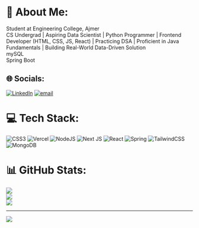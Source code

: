# 💫 About Me:
Student at Engineering College, Ajmer<br> CS Undergrad | Aspiring Data Scientist | Python Programmer | Frontend Developer (HTML, CSS, JS, React) | Practicing DSA | Proficient in Java Fundamentals | Building Real-World Data-Driven Solution <br>mySQL <br>Spring Boot


## 🌐 Socials:
[![LinkedIn](https://img.shields.io/badge/LinkedIn-%230077B5.svg?logo=linkedin&logoColor=white)](https://linkedin.com/in/www.linkedin.com/in/aditya-singh-5a8245239) [![email](https://img.shields.io/badge/Email-D14836?logo=gmail&logoColor=white)](mailto:eagerruddy@gmail.com) 

# 💻 Tech Stack:
![CSS3](https://img.shields.io/badge/css3-%231572B6.svg?style=for-the-badge&logo=css3&logoColor=white) ![Vercel](https://img.shields.io/badge/vercel-%23000000.svg?style=for-the-badge&logo=vercel&logoColor=white) ![NodeJS](https://img.shields.io/badge/node.js-6DA55F?style=for-the-badge&logo=node.js&logoColor=white) ![Next JS](https://img.shields.io/badge/Next-black?style=for-the-badge&logo=next.js&logoColor=white) ![React](https://img.shields.io/badge/react-%2320232a.svg?style=for-the-badge&logo=react&logoColor=%2361DAFB) ![Spring](https://img.shields.io/badge/spring-%236DB33F.svg?style=for-the-badge&logo=spring&logoColor=white) ![TailwindCSS](https://img.shields.io/badge/tailwindcss-%2338B2AC.svg?style=for-the-badge&logo=tailwind-css&logoColor=white) ![MongoDB](https://img.shields.io/badge/MongoDB-%234ea94b.svg?style=for-the-badge&logo=mongodb&logoColor=white)
# 📊 GitHub Stats:
![](https://github-readme-stats.vercel.app/api?username=adityasingh2004&theme=dark&hide_border=false&include_all_commits=false&count_private=false)<br/>
![](https://nirzak-streak-stats.vercel.app/?user=adityasingh2004&theme=dark&hide_border=false)<br/>
![](https://github-readme-stats.vercel.app/api/top-langs/?username=adityasingh2004&theme=dark&hide_border=false&include_all_commits=false&count_private=false&layout=compact)

---
[![](https://visitcount.itsvg.in/api?id=adityasingh2004&icon=0&color=0)](https://visitcount.itsvg.in)

<!-- Proudly created with GPRM ( https://gprm.itsvg.in ) -->
